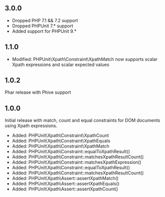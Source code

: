 3.0.0
-----

* Dropped PHP 7.1 && 7.2 support
* Dropped PHPUnit 7.* support
* Added support for PHPUnit 9.*

1.1.0
-----

* Modified: PHPUnit\Xpath\Constraint\XpathMatch now supports scalar Xpath expressions and scalar 
    expected values

1.0.2
-----

Phar release with Phive support

1.0.0
-----

Initial release with match, count and equal constraints for DOM documents using Xpath expressions.

* Added: PHPUnit\Xpath\Constraint\XpathCount
* Added: PHPUnit\Xpath\Constraint\XpathEquals
* Added: PHPUnit\Xpath\Constraint\XpathMatch
* Added: PHPUnit\Xpath\Constraint::equalToXpathResult()
* Added: PHPUnit\Xpath\Constraint::matchesXpathResultCount()
* Added: PHPUnit\Xpath\Constraint::matchesXpathExpression()
* Added: PHPUnit\Xpath\Constraint::equalToXpathResult()
* Added: PHPUnit\Xpath\Constraint::matchesXpathResultCount()
* Added: PHPUnit\Xpath\Assert::assertXpathMatch()
* Added: PHPUnit\Xpath\Assert::assertXpathEquals()
* Added: PHPUnit\Xpath\Assert::assertXpathCount()
